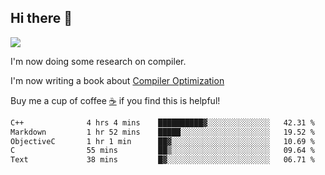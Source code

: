 


<!--
**liusy58/liusy58** is a ✨ _special_ ✨ repository because its `README.md` (this file) appears on your GitHub profile.

Here are some ideas to get you started:

- 🔭 I’m currently working on ...
- 🌱 I’m currently learning ...
- 👯 I’m looking to collaborate on ...
- 🤔 I’m looking for help with ...
- 💬 Ask me about ...
- 📫 How to reach me: ...
- 😄 Pronouns: ...
- ⚡ Fun fact: ...
-->
<!--
![](https://komarev.com/ghpvc/?username=liusy58&color=brightgreen&label=PROFILE+VIEWS)




- 🔭 I’m currently working on my .
- 📫 How to reach me:plz contact me by [email](liusy58@,ail2.sysu.edu.cn) or WeChat(LIUSIYU_58)
- 🏫 I'm an undergraduate in Sun-Yat-sen University majoring in the computer science. Expected to graduate in Spring 2021.
- 👯 I'm now interested in System such as OS, Compiler and Database. 
- 🤔 I’m looking for help with Database System.
-->

## Hi there 👋
![](https://komarev.com/ghpvc/?username=liusy58&color=brightgreen&label=PROFILE+VIEWS)



I'm now doing some research on compiler.

I'm now writing a book about [Compiler Optimization](https://github.com/liusy58/CompilerNotes) 

Buy me a cup of coffee [☕️](https://user-images.githubusercontent.com/45984215/202376581-4837a283-4812-4063-82bc-cc9c3101d3a5.jpg) if you find this is helpful!


 <!--START_SECTION:waka-->

```txt
C++              4 hrs 4 mins    ██████████▓░░░░░░░░░░░░░░   42.31 %
Markdown         1 hr 52 mins    █████░░░░░░░░░░░░░░░░░░░░   19.52 %
ObjectiveC       1 hr 1 min      ██▓░░░░░░░░░░░░░░░░░░░░░░   10.69 %
C                55 mins         ██▒░░░░░░░░░░░░░░░░░░░░░░   09.64 %
Text             38 mins         █▓░░░░░░░░░░░░░░░░░░░░░░░   06.71 %
```

<!--END_SECTION:waka-->
